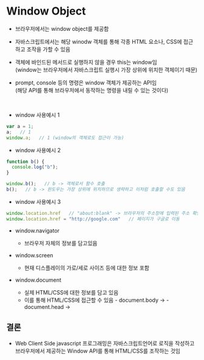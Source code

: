 # Window Object

- 브라우저에서는 window object를 제공함
- 자바스크립트에서는 해당 winodw 객체를 통해 각종 HTML 요소나, CSS에 접근하고 조작을 가할 수 있음

- 객체에 바인드된 메서드로 실행하지 않을 경우 this는 window임 
<br>(window는 브라우저에서 자바스크립트 실행시 가장 상위에 위치한 객체이기 때문)


- prompt, console 등의 명령은 window 객체가 제공하는 API임
<br>(해당 API를 통해 브라우저에서 동작하는 명령을 내릴 수 있는 것이다)


<br>

- window 사용예시 1
```js
var a = 1;
a;   // 1
window.a;   // 1 (window의 객체로도 접근이 가능)
```


- window 사용예시 2
```js
function b() {
  console.log("b");
}

window.b();   // b -> 객체로서 함수 호출
b();   // b -> 윈도우는 가장 상위에 위치하므로 생략하고 이처럼 호출할 수도 있음
```


- window 사용예시 3
```js
window.location.href   // "about:blank" -> 브라우저의 주소창에 입력된 주소 확인
window.location.href = "http://google.com"   // 페이지가 구글로 이동
```


- window.navigator
    - 브라우저 자체의 정보를 담고있음


- window.screen
    - 현재 디스플레이의 가로/세로 사이즈 등에 대한 정보 포함


- window.document
    - 실제 HTML/CSS에 대한 정보를 담고 있음
    - 이를 통해 HTML/CSS에 접근할 수 있음
          - document.body -> <body></body>
          - document.head -> <head></head>

## 결론

- Web Client Side javascript 프로그래밍은 자바스크립트언어로 로직을 작성하고 브라우저에서 제공하는
Window API를 통해 HTML/CSS를 조작하는 것임
